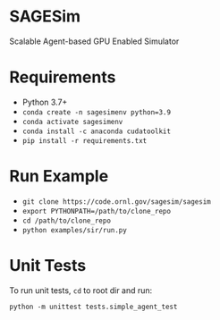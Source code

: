 # SAGESim

Scalable Agent-based GPU Enabled Simulator

# Requirements

 - Python 3.7+
 - `conda create -n sagesimenv python=3.9`
 - `conda activate sagesimenv`
 - `conda install -c anaconda cudatoolkit`
 - `pip install -r requirements.txt`
 
# Run Example

 - `git clone https://code.ornl.gov/sagesim/sagesim`
 - `export PYTHONPATH=/path/to/clone_repo`
 - `cd /path/to/clone_repo`
 - `python examples/sir/run.py`

# Unit Tests

To run unit tests, `cd` to root dir and run:

`python -m unittest tests.simple_agent_test`
